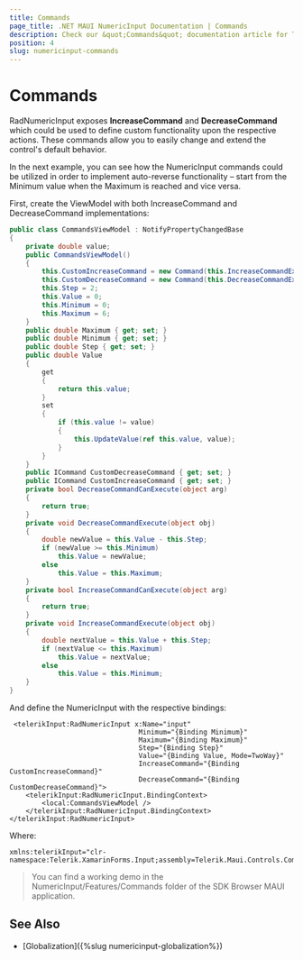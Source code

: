 ```yaml
---
title: Commands
page_title: .NET MAUI NumericInput Documentation | Commands
description: Check our &quot;Commands&quot; documentation article for Telerik NumericInput for .NET MAUI control
position: 4
slug: numericinput-commands
---
```


# Commands

RadNumericInput exposes **IncreaseCommand** and **DecreaseCommand** which could be used to define custom functionality upon the respective actions.  These commands allow you to easily change and extend the control's default behavior.

In the next example, you can see how the NumericInput commands could be utilized in order to implement auto-reverse functionality – start from the Minimum value when the Maximum is reached and vice versa.

First, create the ViewModel with both IncreaseCommand and DecreaseCommand implementations:

```C#
public class CommandsViewModel : NotifyPropertyChangedBase
{
    private double value;
    public CommandsViewModel()
    {
        this.CustomIncreaseCommand = new Command(this.IncreaseCommandExecute, this.IncreaseCommandCanExecute);
        this.CustomDecreaseCommand = new Command(this.DecreaseCommandExecute, this.DecreaseCommandCanExecute);
        this.Step = 2;
        this.Value = 0;
        this.Minimum = 0;
        this.Maximum = 6;
    }
    public double Maximum { get; set; }
    public double Minimum { get; set; }
    public double Step { get; set; }
    public double Value
    {
        get
        {
            return this.value;
        }
        set
        {
            if (this.value != value)
            {
                this.UpdateValue(ref this.value, value);
            }
        }
    }
    public ICommand CustomDecreaseCommand { get; set; }
    public ICommand CustomIncreaseCommand { get; set; }
    private bool DecreaseCommandCanExecute(object arg)
    {
        return true;
    }
    private void DecreaseCommandExecute(object obj)
    {
        double newValue = this.Value - this.Step;
        if (newValue >= this.Minimum)
            this.Value = newValue;
        else
            this.Value = this.Maximum;
    }
    private bool IncreaseCommandCanExecute(object arg)
    {
        return true;
    }
    private void IncreaseCommandExecute(object obj)
    {
        double nextValue = this.Value + this.Step;
        if (nextValue <= this.Maximum)
            this.Value = nextValue;
        else
            this.Value = this.Minimum;
    }
}
```

And define the NumericInput with the respective bindings:

```XAML
 <telerikInput:RadNumericInput x:Name="input"
					            Minimum="{Binding Minimum}"
					            Maximum="{Binding Maximum}"
					            Step="{Binding Step}"
					            Value="{Binding Value, Mode=TwoWay}"                                    
					            IncreaseCommand="{Binding CustomIncreaseCommand}"
					            DecreaseCommand="{Binding CustomDecreaseCommand}">
    <telerikInput:RadNumericInput.BindingContext>
        <local:CommandsViewModel />
    </telerikInput:RadNumericInput.BindingContext>
</telerikInput:RadNumericInput>
```

Where:

```XAML
xmlns:telerikInput="clr-namespace:Telerik.XamarinForms.Input;assembly=Telerik.Maui.Controls.Compatibility"
```

>You can find a working demo in the NumericInput/Features/Commands folder of the SDK Browser MAUI application.

## See Also

- [Globalization]({%slug numericinput-globalization%})
